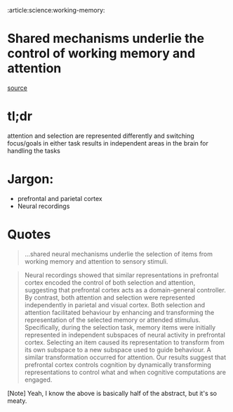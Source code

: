:article:science:working-memory:

# Shared mechanisms underlie the control of working memory and attention
[source](https://www.nature.com/articles/s41586-021-03390-w)

# tl;dr
attention and selection are represented differently and switching focus/goals in either task results in independent areas in the brain for handling the tasks

# Jargon:
- prefrontal and parietal cortex
- Neural recordings

# Quotes
> ...shared neural mechanisms underlie the selection of items from working memory and attention to sensory stimuli.

> Neural recordings showed that similar representations in prefrontal cortex encoded the control of both selection and attention, suggesting that prefrontal cortex acts as a domain-general controller. By contrast, both attention and selection were represented independently in parietal and visual cortex. Both selection and attention facilitated behaviour by enhancing and transforming the representation of the selected memory or attended stimulus. Specifically, during the selection task, memory items were initially represented in independent subspaces of neural activity in prefrontal cortex. Selecting an item caused its representation to transform from its own subspace to a new subspace used to guide behaviour. A similar transformation occurred for attention. Our results suggest that prefrontal cortex controls cognition by dynamically transforming representations to control what and when cognitive computations are engaged.

[Note] Yeah, I know the above is basically half of the abstract, but it's so meaty.
